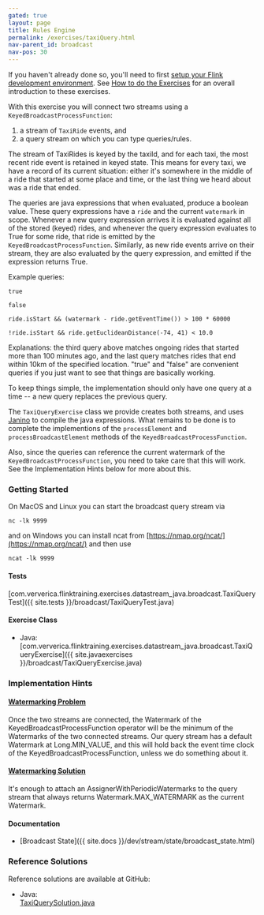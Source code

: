 ```yaml
---
gated: true
layout: page
title: Rules Engine
permalink: /exercises/taxiQuery.html
nav-parent_id: broadcast
nav-pos: 30
---
```


If you haven't already done so, you'll need to first [setup your Flink development environment]({{site.baseurl}}/devEnvSetup.html). See [How to do the Exercises]({{site.baseurl}}/setup/howto-exercises.html) for an overall introduction to these exercises.

With this exercise you will connect two streams using a `KeyedBroadcastProcessFunction`:

1. a stream of `TaxiRide` events, and
2. a query stream on which you can type queries/rules.

The stream of TaxiRides is keyed by the taxiId, and for each taxi, the most recent ride event is retained in keyed state. This means for every taxi, we have a record of its current situation: either it's somewhere in the middle of a ride that started at some place and time, or the last thing we heard about was a ride that ended.

The queries are java expressions that when evaluated, produce a boolean value. These query expressions have a `ride` and the current `watermark` in scope. Whenever a new query expression arrives it is evaluated against all of the stored (keyed) rides, and whenever the query expression evaluates to True for some ride, that ride is emitted by the `KeyedBroadcastProcessFunction`. Similarly, as new ride events arrive on their stream, they are also evaluated by the query expression, and emitted if the expression returns True.

Example queries:

    true

    false

    ride.isStart && (watermark - ride.getEventTime()) > 100 * 60000

    !ride.isStart && ride.getEuclideanDistance(-74, 41) < 10.0

Explanations: the third query above matches ongoing rides that started more than 100 minutes ago, and the last query matches rides that end within 10km of the specified location. "true" and "false" are convenient queries if you just want to see that things are basically working.

To keep things simple, the implementation should only have one query at a time -- a new query replaces the previous query.

The `TaxiQueryExercise` class we provide creates both streams, and uses [Janino](https://janino-compiler.github.io/janino/) to compile the java expressions. What remains to be done is to complete the implementions of the `processElement` and `processBroadcastElement` methods of the `KeyedBroadcastProcessFunction`.

Also, since the queries can reference the current watermark of the `KeyedBroadcastProcessFunction`, you need to take care that this will work. See the Implementation Hints below for more about this.

### Getting Started

On MacOS and Linux you can start the broadcast query stream via

    nc -lk 9999

and on Windows you can install ncat from [https://nmap.org/ncat/](https://nmap.org/ncat/) and then use

    ncat -lk 9999

#### Tests

[com.ververica.flinktraining.exercises.datastream_java.broadcast.TaxiQueryTest]({{ site.tests }}/broadcast/TaxiQueryTest.java)

#### Exercise Class

- Java: [com.ververica.flinktraining.exercises.datastream_java.broadcast.TaxiQueryExercise]({{ site.javaexercises }}/broadcast/TaxiQueryExercise.java)

### Implementation Hints

<div class="panel-group" id="accordion" role="tablist" aria-multiselectable="true">
  <div class="panel panel-default">
    <div class="panel-heading" role="tab" id="headingThree">
      <h4 class="panel-title">
        <a class="collapsed" role="button" data-toggle="collapse" data-parent="#accordion" href="#collapseThree" aria-expanded="false" aria-controls="collapseThree">
Watermarking Problem
        </a>
      </h4>
    </div>
    <div id="collapseThree" class="panel-collapse collapse" role="tabpanel" aria-labelledby="headingThree">
      <div class="panel-body" markdown="span">
      Once the two streams are connected, the Watermark of the KeyedBroadcastProcessFunction operator
    	will be the minimum of the Watermarks of the two connected streams. Our query stream has a default
    	Watermark at Long.MIN_VALUE, and this will hold back the event time clock of the
    	KeyedBroadcastProcessFunction, unless we do something about it.
      </div>
    </div>
  </div>
  <div class="panel panel-default">
    <div class="panel-heading" role="tab" id="headingFour">
      <h4 class="panel-title">
        <a class="collapsed" role="button" data-toggle="collapse" data-parent="#accordion" href="#collapseFour" aria-expanded="false" aria-controls="collapseFour">
Watermarking Solution
        </a>
      </h4>
    </div>
    <div id="collapseFour" class="panel-collapse collapse" role="tabpanel" aria-labelledby="headingFour">
      <div class="panel-body" markdown="span">
      It's enough to attach an AssignerWithPeriodicWatermarks to the query stream that always returns Watermark.MAX_WATERMARK as the current Watermark.
      </div>
    </div>
  </div>
</div>

#### Documentation

- [Broadcast State]({{ site.docs }}/dev/stream/state/broadcast_state.html)

### Reference Solutions

Reference solutions are available at GitHub:

- Java:  
    [TaxiQuerySolution.java]({{site.javasolutions}}/broadcast/TaxiQuerySolution.java)  
